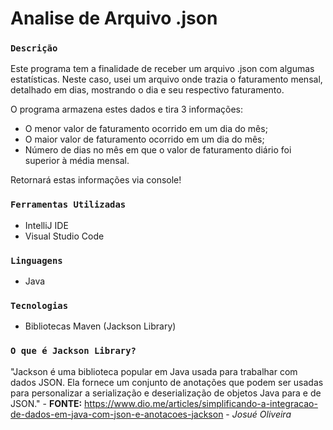 # Analise de Arquivo .json

### `Descrição`
Este programa tem a finalidade de receber um arquivo .json com algumas estatísticas. Neste caso, usei um arquivo onde trazia o faturamento mensal, detalhado em dias, mostrando o dia e seu respectivo faturamento. 

O programa armazena estes dados e tira 3 informações:
- O menor valor de faturamento ocorrido em um dia do mês;
- O maior valor de faturamento ocorrido em um dia do mês;
- Número de dias no mês em que o valor de faturamento diário foi superior à média mensal.

Retornará estas informações via console!

### `Ferramentas Utilizadas`
- IntelliJ IDE
- Visual Studio Code

### `Linguagens`

- Java  

### `Tecnologias`
- Bibliotecas Maven (Jackson Library)

### `O que é Jackson Library?`

"Jackson é uma biblioteca popular em Java usada para trabalhar com dados JSON. Ela fornece um conjunto de anotações que podem ser usadas para personalizar a serialização e deserialização de objetos Java para e de JSON." - **FONTE:** https://www.dio.me/articles/simplificando-a-integracao-de-dados-em-java-com-json-e-anotacoes-jackson - _Josué Oliveira_